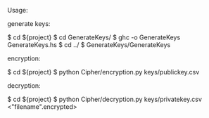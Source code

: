 Usage:
  
generate keys: 
  
  $ cd ${project} 
  $ cd GenerateKeys/ 
  $ ghc -o GenerateKeys GenerateKeys.hs 
  $ cd ../ 
  $ GenerateKeys/GenerateKeys 

encryption: 
  
  $ cd ${project} 
  $ python Cipher/encryption.py keys/publickey.csv <textfile> 
  
decryption: 
  
  $ cd ${project} 
  $ python Cipher/decryption.py keys/privatekey.csv <"filename".encrypted> 
